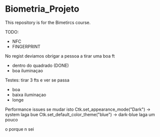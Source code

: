 # Biometria_Projeto
This repository is for the Bimetircs course.

TODO:
- NFC
- FINGERPRINT
  
No regist deviamos obrigar a pessoa a tirar uma boa ft
- dentro do quadrado (DONE)
- boa iluminaçao

Testes: tirar 3 fts e ver se passa
- boa
- baixa iluminaçao
- longe

Performance issues se mudar isto
  Ctk.set_appearance_mode("Dark")   -> system laga bue
  Ctk.set_default_color_theme("blue")  -> dark-blue laga um pouco

  o porque n sei


